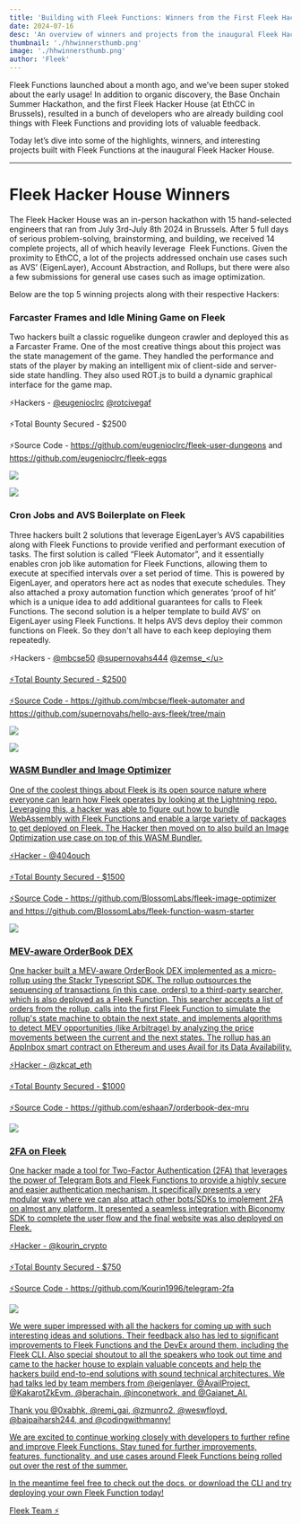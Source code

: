 ```yaml
---
title: 'Building with Fleek Functions: Winners from the First Fleek Hacker House'
date: 2024-07-16
desc: 'An overview of winners and projects from the inaugural Fleek Hacker House'
thumbnail: './hhwinnersthumb.png'
image: './hhwinnersthumb.png'
author: 'Fleek'
---
```


Fleek Functions launched about a month ago, and we’ve been super stoked about the early usage! In addition to organic discovery, the Base Onchain Summer Hackathon, and the first Fleek Hacker House (at EthCC in Brussels), resulted in a bunch of developers who are already building cool things with Fleek Functions and providing lots of valuable feedback.

Today let’s dive into some of the highlights, winners, and interesting projects built with Fleek Functions at the inaugural Fleek Hacker House.

---

# Fleek Hacker House Winners

The Fleek Hacker House was an in-person hackathon with 15 hand-selected engineers that ran from July 3rd-July 8th 2024 in Brussels. After 5 full days of serious problem-solving, brainstorming, and building, we received 14 complete projects, all of which heavily leverage  Fleek Functions. Given the proximity to EthCC, a lot of the projects addressed onchain use cases such as AVS’ (EigenLayer), Account Abstraction, and Rollups, but there were also a few submissions for general use cases such as image optimization.

Below are the top 5 winning projects along with their respective Hackers:

### Farcaster Frames and Idle Mining Game on Fleek

Two hackers built a classic roguelike dungeon crawler and deployed this as a Farcaster Frame. One of the most creative things about this project was the state management of the game. They handled the performance and stats of the player by making an intelligent mix of client-side and server-side state handling. They also used ROT.js to build a dynamic graphical interface for the game map.

⚡Hackers - <u>[@eugenioclrc](https://x.com/eugenioclrc)</u> <u>[@rotcivegaf](https://x.com/rotcivegaf)</u>

⚡Total Bounty Secured - $2500

⚡Source Code - <u>https://github.com/eugenioclrc/fleek-user-dungeons</u> and <u>https://github.com/eugenioclrc/fleek-eggs</u>

![](./image8.png)

![](./image5.jpg)

### Cron Jobs and AVS Boilerplate on Fleek

Three hackers built 2 solutions that leverage EigenLayer’s AVS capabilities along with Fleek Functions to provide verified and performant execution of tasks. The first solution is called “Fleek Automator”, and it essentially enables cron job like automation for Fleek Functions, allowing them to execute at specified intervals over a set period of time. This is powered by EigenLayer, and operators here act as nodes that execute schedules. They also attached a proxy automation function which generates ‘proof of hit’ which is a unique idea to add additional guarantees for calls to Fleek Functions. The second solution is a helper template to build AVS’ on EigenLayer using Fleek Functions. It helps AVS devs deploy their common functions on Fleek. So they don't all have to each keep deploying them repeatedly.

⚡Hackers - <u>[@mbcse50](https://x.com/mbcse50)</u> <u>[@supernovahs444](https://x.com/supernovahs444)</u> <u>[@zemse\_](https://x.com/zemse_)</u>

⚡Total Bounty Secured - $2500

⚡Source Code - <u>https://github.com/mbcse/fleek-automater</u> and <u>https://github.com/supernovahs/hello-avs-fleek/tree/main</u>

![](./image7.jpg)

![](./image1.jpg)

### WASM Bundler and Image Optimizer

One of the coolest things about Fleek is its open source nature where everyone can learn how Fleek operates by looking at the Lightning repo. Leveraging this, a hacker was able to figure out how to bundle WebAssembly with Fleek Functions and enable a large variety of packages to get deployed on Fleek. The Hacker then moved on to also build an Image Optimization use case on top of this WASM Bundler.

⚡Hacker - <u>[@404ouch](https://x.com/404ouch)</u>

⚡Total Bounty Secured - $1500

⚡Source Code - <u>https://github.com/BlossomLabs/fleek-image-optimizer</u> and <u>https://github.com/BlossomLabs/fleek-function-wasm-starter</u>

![](./image3.png)

### MEV-aware OrderBook DEX

One hacker built a MEV-aware OrderBook DEX implemented as a micro-rollup using the Stackr Typescript SDK. The rollup outsources the sequencing of transactions (in this case, orders) to a third-party searcher, which is also deployed as a Fleek Function. This searcher accepts a list of orders from the rollup, calls into the first Fleek Function to simulate the rollup's state machine to obtain the next state, and implements algorithms to detect MEV opportunities (like Arbitrage) by analyzing the price movements between the current and the next states. The rollup has an AppInbox smart contract on Ethereum and uses Avail for its Data Availability.

⚡Hacker - <u>[@zkcat_eth](https://x.com/zkcat_eth)</u>

⚡Total Bounty Secured - $1000

⚡Source Code - <u>https://github.com/eshaan7/orderbook-dex-mru</u>

![](./image2.jpg)

### 2FA on Fleek

One hacker made a tool for Two-Factor Authentication (2FA) that leverages the power of Telegram Bots and Fleek Functions to provide a highly secure and easier authentication mechanism. It specifically presents a very modular way where we can also attach other bots/SDKs to implement 2FA on almost any platform. It presented a seamless integration with Biconomy SDK to complete the user flow and the final website was also deployed on Fleek.

⚡Hacker - <u>[@kourin_crypto](https://x.com/kourin_crypto)</u>

⚡Total Bounty Secured - $750

⚡Source Code - <u>https://github.com/Kourin1996/telegram-2fa</u>

![](./image4.jpg)

We were super impressed with all the hackers for coming up with such interesting ideas and solutions. Their feedback also has led to significant improvements to Fleek Functions and the DevEx around them, including the Fleek CLI. Also special shoutout to all the speakers who took out time and came to the hacker house to explain valuable concepts and help the hackers build end-to-end solutions with sound technical architectures. We had talks led by team members from <u>[@eigenlayer](https://x.com/eigenlayer)</u>, <u>[@AvailProject](https://x.com/AvailProject)</u>, <u>[@KakarotZkEvm](https://x.com/KakarotZkEvm)</u>, <u>[@berachain](https://x.com/berachain)</u>, <u>[@inconetwork](https://x.com/inconetwork)</u>, and <u>[@Gaianet_AI](https://x.com/Gaianet_AI)</u>.

Thank you <u>[@0xabhk](https://x.com/0xabhk)</u>, <u>[@remi_gai](https://x.com/remi_gai)</u>, <u>[@zmunro2](https://x.com/zmunro2)</u>, <u>[@weswfloyd](https://x.com/weswfloyd)</u>, <u>[@bajpaiharsh244](https://x.com/bajpaiharsh244)</u>, and <u>[@codingwithmanny](https://x.com/codingwithmanny)</u>!

We are excited to continue working closely with developers to further refine and improve Fleek Functions. Stay tuned for further improvements, features, functionality, and use cases around Fleek Functions being rolled out over the rest of the summer.

In the meantime feel free to check out the <u>[docs](https://fleek.xyz/docs/cli/)</u>, or <u>[download the CLI](https://fleek.xyz/dashboard/)</u> and try deploying your own Fleek Function today!

Fleek Team ⚡
